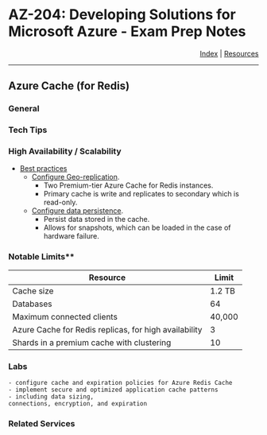 # AZ-204: Developing Solutions for Microsoft Azure - Exam Prep Notes

<div style="text-align: right"> <a href="..\README.MD">Index</a> | <a href="..\RESOURCES.MD">Resources</a> </div>

----
Azure Cache (for Redis)
-----------------------
### General

### Tech Tips

### High Availability / Scalability
* [Best practices](https://docs.microsoft.com/en-us/azure/architecture/checklist/resiliency-per-service#azure-cache-for-redis)
  * [Configure Geo-replication](https://docs.microsoft.com/en-us/azure/redis-cache/cache-how-to-geo-replication).
    * Two Premium-tier Azure Cache for Redis instances.
    * Primary cache is write and replicates to secondary which is read-only.
  * [Configure data persistence](https://docs.microsoft.com/en-us/azure/redis-cache/cache-how-to-premium-persistence).
    * Persist data stored in the cache.
    * Allows for snapshots, which can be loaded in the case of hardware failure.

### Notable Limits**
|Resource												|Limit  |
|-------------------------------------------------------|-------|
|Cache size												|1.2 TB |
|Databases												|64     |
|Maximum connected clients								|40,000 |
|Azure Cache for Redis replicas, for high availability	|3      |
|Shards in a premium cache with clustering				|10		|


### Labs

```
- configure cache and expiration policies for Azure Redis Cache
- implement secure and optimized application cache patterns 
- including data sizing,
connections, encryption, and expiration
```

### Related Services